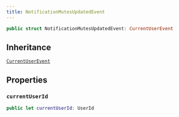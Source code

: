 ```yaml
---
title: NotificationMutesUpdatedEvent
---
```


``` swift
public struct NotificationMutesUpdatedEvent: CurrentUserEvent 
```

## Inheritance

[`CurrentUserEvent`](../current-user-event)

## Properties

### `currentUserId`

``` swift
public let currentUserId: UserId
```
